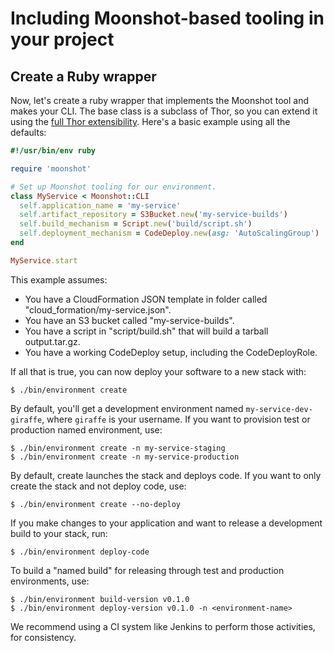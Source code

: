 # Including Moonshot-based tooling in your project

## Create a Ruby wrapper

Now, let's create a ruby wrapper that implements the Moonshot tool and makes your CLI.
The base class is a subclass of Thor, so you can extend it using the [full Thor extensibility](http://whatisthor.com/). Here's a basic example using all the defaults:

```ruby
#!/usr/bin/env ruby

require 'moonshot'

# Set up Moonshot tooling for our environment.
class MyService < Moonshot::CLI
  self.application_name = 'my-service'
  self.artifact_repository = S3Bucket.new('my-service-builds')
  self.build_mechanism = Script.new('build/script.sh')
  self.deployment_mechanism = CodeDeploy.new(asg: 'AutoScalingGroup')
end

MyService.start
```

This example assumes:
- You have a CloudFormation JSON template in folder called "cloud_formation/my-service.json".
- You have an S3 bucket called "my-service-builds".
- You have a script in "script/build.sh" that will build a tarball output.tar.gz.
- You have a working CodeDeploy setup, including the CodeDeployRole.

If all that is true, you can now deploy your software to a new stack with:
```
$ ./bin/environment create
```

By default, you'll get a development environment named `my-service-dev-giraffe`,
where `giraffe` is your username. If you want to provision test or production
named environment, use:
```
$ ./bin/environment create -n my-service-staging
$ ./bin/environment create -n my-service-production
```

By default, create launches the stack and deploys code. If you want to only
create the stack and not deploy code, use:
```
$ ./bin/environment create --no-deploy
```

If you make changes to your application and want to release a development build
to your stack, run:
```
$ ./bin/environment deploy-code
```

To build a "named build" for releasing through test and production environments,
use:
```
$ ./bin/environment build-version v0.1.0
$ ./bin/environment deploy-version v0.1.0 -n <environment-name>
```

We recommend using a CI system like Jenkins to perform those activities, for
consistency.
